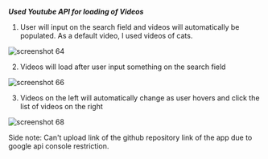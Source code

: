 ***Used Youtube API for loading of Videos***


1. User will input on the search field and videos will automatically be populated. As a default video, I used videos of cats.

![screenshot 64](https://user-images.githubusercontent.com/31137669/52923612-da20e800-32e5-11e9-93cd-f04f6310f904.png)

2. Videos will load after user input something on the search field

![screenshot 66](https://user-images.githubusercontent.com/31137669/52923806-caee6a00-32e6-11e9-859a-df47733a76f7.png)

3.  Videos on the left will automatically change as user hovers and click the list of videos on the right

![screenshot 68](https://user-images.githubusercontent.com/31137669/52923863-23be0280-32e7-11e9-867a-e812f9b41503.png)

Side note: Can't upload link of the github repository link of the app due to google api console restriction.
